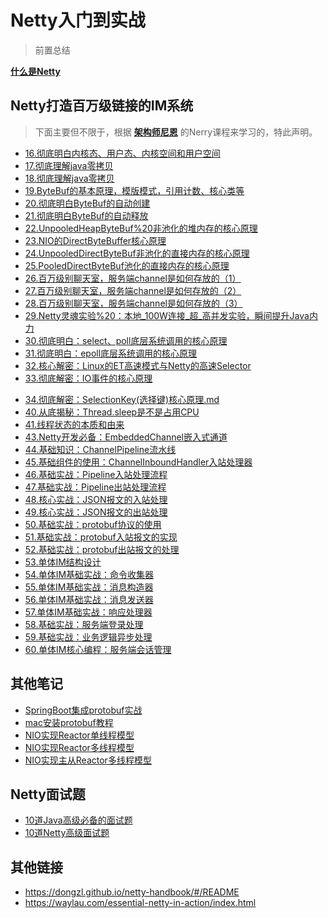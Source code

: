 # Netty入门到实战

> 前置总结

[**什么是Netty**]()

## Netty打造百万级链接的IM系统

> 下面主要但不限于，根据 [**架构师尼恩**](https://www.cnblogs.com/crazymakercircle/) 的Nerry课程来学习的，特此声明。

- [16.彻底明白内核态、用户态、内核空间和用户空间](https://github.com/geekibli/netty/blob/gaolei/note/16.彻底明白内核态、用户态、内核空间和用户空间.md)
- [17.彻底理解java零拷贝](https://github.com/geekibli/netty/blob/gaolei/note/17.彻底明白java零拷贝.md)
- [18.彻底理解java零拷贝](https://github.com/geekibli/netty/blob/gaolei/note/18彻底理解java零拷贝.md)
- [19.ByteBuf的基本原理，模版模式，引用计数、核心类等](https://github.com/geekibli/netty/blob/gaolei/note/19.ByteBuf的基本原理，模版模式，引用计数、核心类等.md)
- [20.彻底明白ByteBuf的自动创建](https://github.com/geekibli/netty/blob/gaolei/note/20.彻底明白ByteBuf的自动创建.md)
- [21.彻底明白ByteBuf的自动释放](https://github.com/geekibli/netty/blob/gaolei/note/21.彻底明白ByteBuf的自动释放.md)
- [22.UnpooledHeapByteBuf%20非池化的堆内存的核心原理](https://github.com/geekibli/netty/blob/gaolei/note/22学习盛宴：UnpooledHeapByteBuf%20非池化的堆内存的核心原理.md)
- [23.NIO的DirectByteBuffer核心原理](https://github.com/geekibli/netty/blob/gaolei/note/23.学习盛宴：NIO的DirectByteBuffer核心原理.md)
- [24.UnpooledDirectByteBuf非池化的直接内存的核心原理](https://github.com/geekibli/netty/blob/gaolei/note/24学习盛宴：UnpooledDirectByteBuf非池化的直接内存的核心原理.md)
- [25.PooledDirectByteBuf池化的直接内存的核心原理](https://github.com/geekibli/netty/blob/gaolei/note/25.PooledDirectByteBuf池化的直接内存的核心原理.md)
- [26.百万级别聊天室，服务端channel是如何存放的（1）](https://github.com/geekibli/netty/blob/gaolei/note/26.百万级别聊天室，服务端channel是如何存放的（1）.md)
- [27.百万级别聊天室，服务端channel是如何存放的（2）](https://github.com/geekibli/netty/blob/gaolei/note/27.百万级别聊天室，服务端channel是如何存放的（2）.md)
- [28.百万级别聊天室，服务端channel是如何存放的（3）](https://github.com/geekibli/netty/blob/gaolei/note/28.百万级别聊天室，服务端channel是如何存放的（3）.md)
- [29.Netty灵魂实验%20：本地_100W连接_超_高并发实验，瞬间提升Java内力](https://github.com/geekibli/netty/blob/gaolei/note/29.Netty灵魂实验%20：本地_100W连接_超_高并发实验，瞬间提升Java内力.md)
- [30.彻底明白：select、poll底层系统调用的核心原理](https://github.com/geekibli/netty/blob/gaolei/note/30.彻底明白：select、poll%20底层系统调用的核心原理.md)
- [31.彻底明白：epoll底层系统调用的核心原理](https://github.com/geekibli/netty/blob/gaolei/note/31.彻底明白：epoll%20底层系统调用的核心原理.md)
- [32.核心解密：Linux的ET高速模式与Netty的高速Selector](https://github.com/geekibli/netty/blob/gaolei/note/32.核心解密：Linux的ET高速模式与Netty的高速Selector.md)
- [33.彻底解密：IO事件的核心原理](https://github.com/geekibli/netty/blob/gaolei/note/33.彻底解密：IO事件的核心原理.md)
<!-- - [34.彻底解密：SelectionKey (选择键) 核心原理]()
- [35.彻底明白：Selector(选择器) 核心原理]()
- [36.最强揭秘：Selector.open() 选择器打开的底层原理]()
- [37.最强揭秘：Selector.register() 注册的底层原理]()
- [38.最强揭秘：Selector.select() 事件查询的底层原理]()
- [39.最强揭秘：Selector.wakeup() 唤醒的底层原理]() -->
- [34.彻底解密：SelectionKey(选择键)核心原理.md](https://github.com/geekibli/netty/blob/gaolei/note/34.彻底解密：SelectionKey%20(选择键)%20核心原理.md)
- [40.从底揭秘：Thread.sleep是不是占用CPU](https://github.com/geekibli/netty/blob/gaolei/note/40.从底揭秘：Thread.sleep是不是占用CPU.md)
- [41.线程状态的本质和由来](https://github.com/geekibli/netty/blob/gaolei/note/41.线程状态的本质和由来.md)
- [43.Netty开发必备：EmbeddedChannel嵌入式通道](https://github.com/geekibli/netty/blob/gaolei/note/43.Netty开发必备：EmbeddedChannel嵌入式通道.md)
- [44.基础知识：ChannelPipeline流水线](https://github.com/geekibli/netty/blob/gaolei/note/44.基础知识：ChannelPipeline流水线.md)
- [45.基础组件的使用：ChannelInboundHandler入站处理器](https://github.com/geekibli/netty/blob/gaolei/note/45.基础组件的使用：ChannelInboundHandler入站处理器.md)
- [46.基础实战：Pipeline入站处理流程](https://github.com/geekibli/netty/blob/gaolei/note/46.基础实战：Pipeline入站处理流程.md)
- [47.基础实战：Pipeline出站处理流程](https://github.com/geekibli/netty/blob/gaolei/note/47.基础实战：Pipeline出站处理流程.md)
- [48.核心实战：JSON报文的入站处理](https://github.com/geekibli/netty/blob/gaolei/note/48.核心实战：JSON报文的入站处理.md)
- [49.核心实战：JSON报文的出站处理](https://github.com/geekibli/netty/blob/gaolei/note/49.核心实战：JSON报文的出站处理.md)
- [50.基础实战：protobuf协议的使用](https://github.com/geekibli/netty/blob/gaolei/note/50.基础实战：protobuf协议的使用.md)
- [51.基础实战：protobuf入站报文的实现](https://github.com/geekibli/netty/blob/gaolei/note/51.基础实战：protobuf入站报文的实现.md)
- [52.基础实战：protobuf出站报文的处理](https://github.com/geekibli/netty/blob/gaolei/note/52.基础实战：protobuf出站报文的处理.md)
- [53.单体IM结构设计](https://github.com/geekibli/netty/blob/gaolei/note/53.单体IM结构设计.md)
- [54.单体IM基础实战：命令收集器](https://github.com/geekibli/netty/blob/gaolei/note/54.单体IM基础实战：命令收集器.md)
- [55.单体IM基础实战：消息构造器](https://github.com/geekibli/netty/blob/gaolei/note/55.单体IM基础实战：消息构造器.md)
- [56.单体IM基础实战：消息发送器](https://github.com/geekibli/netty/blob/gaolei/note/56.单体IM基础实战：消息发送器.md)
- [57.单体IM基础实战：响应处理器](https://github.com/geekibli/netty/blob/gaolei/note/57.单体IM基础实战：响应处理器.md)
- [58.基础实战：服务端登录处理](https://github.com/geekibli/netty/blob/gaolei/note/58.基础实战：服务端登录处理.md)
- [59.基础实战：业务逻辑异步处理](https://github.com/geekibli/netty/blob/gaolei/note/59.基础实战：业务逻辑异步处理.md)
- [60.单体IM核心编程：服务端会话管理](https://github.com/geekibli/netty/blob/gaolei/note/60.%20单体IM核心编程：服务端会话管理.md)


## 其他笔记

- [SpringBoot集成protobuf实战](https://github.com/geekibli/netty/blob/gaolei/note/SpringBoot集成protobuf实战.md)
- [mac安装protobuf教程](https://github.com/geekibli/netty/blob/gaolei/note/mac安装protobuf教程.md)
- [NIO实现Reactor单线程模型]()
- [NIO实现Reactor多线程模型]()
- [NIO实现主从Reactor多线程模型]()


## Netty面试题

- [10道Java高级必备的面试题](https://github.com/geekibli/netty/blob/gaolei/interview/10道Java高级必备的面试题.md)
- [10道Netty高级面试题](https://github.com/geekibli/netty/blob/gaolei/interview/10道Netty高级面试题.md)


## 其他链接

- https://dongzl.github.io/netty-handbook/#/README
- https://waylau.com/essential-netty-in-action/index.html






